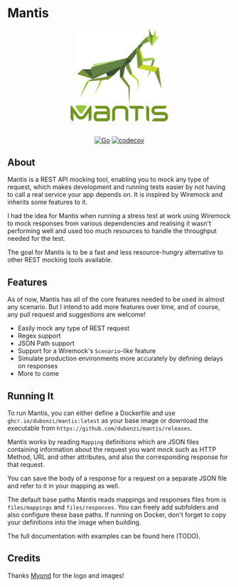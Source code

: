 # Mantis

<div align="center">
  <img src="docs/docs/img/logo.svg" width="190">
  <br/>
  <img src="docs/docs/img/name.svg" width="220">
</div>

<br/> 

 <div align="center">

 [![Go](https://github.com/dubonzi/mantis/actions/workflows/go-test.yml/badge.svg)](https://github.com/dubonzi/mantis/actions/workflows/go-test.yml) 
 [![codecov](https://codecov.io/gh/dubonzi/mantis/graph/badge.svg?token=OJ97WK5VJJ)](https://codecov.io/gh/dubonzi/mantis)

 </div>


## About

Mantis is a REST API mocking tool, enabling you to mock any type of request, which makes development and running tests easier by not having to call a real service your app depends on. It is inspired by Wiremock and inherits some features to it.

I had the idea for Mantis when running a stress test at work using Wiremock to mock responses from various dependencies and realising it wasn't performing well and used too much resources to handle the throughput needed for the test.

The goal for Mantis is to be a fast and less resource-hungry alternative to other REST mocking tools available.

## Features

As of now, Mantis has all of the core features needed to be used in almost any scenario. But I intend to add more features over time, and of course, any pull request and suggestions are welcome!

- Easily mock any type of REST request
- Regex support
- JSON Path support
- Support for a Wiremock's `Scenario`-like feature
- Simulate production environments more accurately by defining delays on responses
- More to come

## Running It

To run Mantis, you can either define a Dockerfile and use `ghcr.io/dubonzi/mantis:latest` as your base image or download the executable from `https://github.com/dubonzi/mantis/releases`.

Mantis works by reading `Mapping` definitions which are JSON files containing information about the request you want mock such as HTTP Method, URL and other attributes, and also the corresponding response for that request. 

You can save the body of a response for a request on a separate JSON file and refer to it in your mapping as well.

The default base paths Mantis reads mappings and responses files from is `files/mappings` and `files/responses`. You can freely add subfolders and also configure these base paths. If running on Docker, don't forget to copy your definitions into the image when building.

The full documentation with examples can be found here (TODO).

## Credits

Thanks [Myond](https://instagram.com/bymyond) for the logo and images!